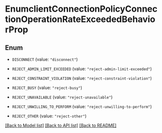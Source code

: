 # EnumclientConnectionPolicyConnectionOperationRateExceededBehaviorProp

## Enum


* `DISCONNECT` (value: `"disconnect"`)

* `REJECT_ADMIN_LIMIT_EXCEEDED` (value: `"reject-admin-limit-exceeded"`)

* `REJECT_CONSTRAINT_VIOLATION` (value: `"reject-constraint-violation"`)

* `REJECT_BUSY` (value: `"reject-busy"`)

* `REJECT_UNAVAILABLE` (value: `"reject-unavailable"`)

* `REJECT_UNWILLING_TO_PERFORM` (value: `"reject-unwilling-to-perform"`)

* `REJECT_OTHER` (value: `"reject-other"`)


[[Back to Model list]](../README.md#documentation-for-models) [[Back to API list]](../README.md#documentation-for-api-endpoints) [[Back to README]](../README.md)



